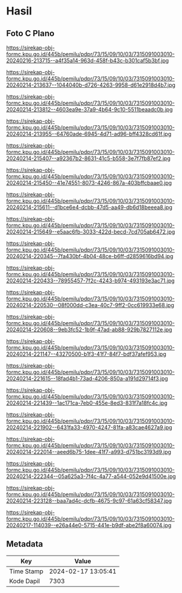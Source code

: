 # Hasil

## Foto C Plano

https://sirekap-obj-formc.kpu.go.id/445b/pemilu/pdpr/73/15/09/10/03/7315091003010-20240216-213715--a4f35a14-963d-458f-b43c-b301caf5b3bf.jpg

https://sirekap-obj-formc.kpu.go.id/445b/pemilu/pdpr/73/15/09/10/03/7315091003010-20240214-213637--1044040b-d726-4263-9958-d61e2918d4b7.jpg

https://sirekap-obj-formc.kpu.go.id/445b/pemilu/pdpr/73/15/09/10/03/7315091003010-20240214-213812--4603ea9e-37a9-4b64-9c10-5511beaadc0b.jpg

https://sirekap-obj-formc.kpu.go.id/445b/pemilu/pdpr/73/15/09/10/03/7315091003010-20240214-213955--64760ade-6945-4d71-ad96-bff4328cd61f.jpg

https://sirekap-obj-formc.kpu.go.id/445b/pemilu/pdpr/73/15/09/10/03/7315091003010-20240214-215407--a92367b2-8631-41c5-b558-3e7f7fb87ef2.jpg

https://sirekap-obj-formc.kpu.go.id/445b/pemilu/pdpr/73/15/09/10/03/7315091003010-20240214-215450--41e74551-8073-4246-867a-403bffcbaae0.jpg

https://sirekap-obj-formc.kpu.go.id/445b/pemilu/pdpr/73/15/09/10/03/7315091003010-20240214-215611--d1bce6e4-dcbb-47d5-aa49-db6d18beeea8.jpg

https://sirekap-obj-formc.kpu.go.id/445b/pemilu/pdpr/73/15/09/10/03/7315091003010-20240214-215649--e5aac6fb-3033-422d-becd-7cd705ab6472.jpg

https://sirekap-obj-formc.kpu.go.id/445b/pemilu/pdpr/73/15/09/10/03/7315091003010-20240214-220345--7fa430bf-4b04-48ce-b6ff-d2859616bd94.jpg

https://sirekap-obj-formc.kpu.go.id/445b/pemilu/pdpr/73/15/09/10/03/7315091003010-20240214-220433--78955457-7f2c-4243-b974-493193e3ac71.jpg

https://sirekap-obj-formc.kpu.go.id/445b/pemilu/pdpr/73/15/09/10/03/7315091003010-20240214-220530--08f000dd-c3ea-40c7-9ff2-0cc619933e68.jpg

https://sirekap-obj-formc.kpu.go.id/445b/pemilu/pdpr/73/15/09/10/03/7315091003010-20240214-220608--9eb3fc52-1b9f-47ad-ab88-929b7827112e.jpg

https://sirekap-obj-formc.kpu.go.id/445b/pemilu/pdpr/73/15/09/10/03/7315091003010-20240214-221147--43270500-b1f3-41f7-84f7-bdf37afef953.jpg

https://sirekap-obj-formc.kpu.go.id/445b/pemilu/pdpr/73/15/09/10/03/7315091003010-20240214-221615--18fad4b1-73ad-4206-850a-a191d29714f3.jpg

https://sirekap-obj-formc.kpu.go.id/445b/pemilu/pdpr/73/15/09/10/03/7315091003010-20240214-221439--1ac171ca-7eb0-455e-8ed3-831f7a18fc4c.jpg

https://sirekap-obj-formc.kpu.go.id/445b/pemilu/pdpr/73/15/09/10/03/7315091003010-20240214-221902--6431fa33-4970-4247-81fa-a83cae4627a9.jpg

https://sirekap-obj-formc.kpu.go.id/445b/pemilu/pdpr/73/15/09/10/03/7315091003010-20240214-222014--aeed6b75-1dee-41f7-a993-d751bc3193d9.jpg

https://sirekap-obj-formc.kpu.go.id/445b/pemilu/pdpr/73/15/09/10/03/7315091003010-20240214-222344--05a625a3-7f4c-4a77-a544-052e9d41500e.jpg

https://sirekap-obj-formc.kpu.go.id/445b/pemilu/pdpr/73/15/09/10/03/7315091003010-20240214-223128--baa7ad4c-dcfb-4675-9c97-61a63cf58347.jpg

https://sirekap-obj-formc.kpu.go.id/445b/pemilu/pdpr/73/15/09/10/03/7315091003010-20240217-114039--e26a44e0-5715-441e-b9df-abe2f8a60074.jpg


## Metadata

| Key        | Value               |
| ---------- | ------------------- |
| Time Stamp | 2024-02-17 13:05:41 |
| Kode Dapil | 7303                |



